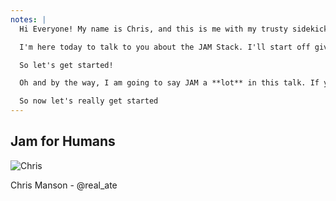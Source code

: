 ```yaml
---
notes: |
  Hi Everyone! My name is Chris, and this is me with my trusty sidekick Rodney. I'm a developer at simplabs, which as you're all at a European Ember conference you will probably have heard about us. You may have also noticed a booth outside so if you don't know who we are then come chat to us and find out more, and I'm always accessible on twitter via @real_ate.

  I'm here today to talk to you about the JAM Stack. I'll start off giving you a bit of history of what JAM Stack actually is and where the term came from. I'll then go into some details about Ember's position in the JAM Stack revolution, hopefully giving you a clear idea what you can do with Ember today and introduce you to some exciting tools to get started quickly. Then I will touch very briefly on the future of JAM in the Ember ecosystem and how you might get involved if you are interested.

  So let's get started!

  Oh and by the way, I am going to say JAM a **lot** in this talk. If you tweet me your estimate of how many times I end up saying JAM I'll promise to send the person with the closest guess a cool bit of swag!

  So now let's really get started
---
```

## Jam for Humans

![Chris](/images/chris.jpg) <!-- .element style="height: 400px" -->
<div>Chris Manson - @real_ate</div>
